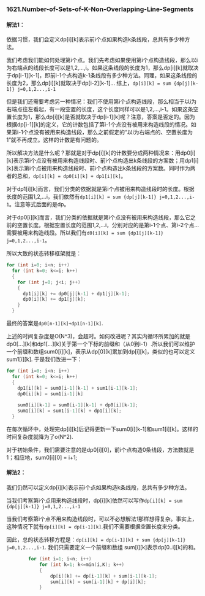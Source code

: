 ### 1621.Number-of-Sets-of-K-Non-Overlapping-Line-Segments

#### 解法1：

依据习惯，我们会定义dp[i][k]表示前i个点如果构造k条线段，总共有多少种方法。

我们考虑我们能如何处理第i个点。我们先考虑如果使用第i个点构造线段，那么以i为右端点的线段长度可以是1,2,...,i。如果这条线段的长度为1，那么dp[i][k]就取决于dp[i-1][k-1]，即前i-1个点构造k-1条线段有多少种方法。同理，如果这条线段的长度为2，那么dp[i][k]就取决于dp[i-2][k-1]... 综上，```dp[i][k] = sum {dp[j][k-1]} j=0,1,2...,i-1```

但是我们还需要考虑另一种情况：我们不使用第i个点构造线段，那么相当于以i为右端点往左看起，有一段空置的长度，这个长度同样可以是1,2,...,i-1。如果这条空置长度为1，那么dp[i][k]是否就取决于dp[i-1][k]呢？注意，答案是否定的。因为根据dp[i-1][k]的定义，它的计数包括了第i-1个点没有被用来构造线段的情况。如果第i-1个点没有被用来构造线段，那么之前假定的“以i为右端点的、空置长度为1”就不再成立。这样的计数是有问题的。

所以解决方法是什么呢？那就是对于dp[i][k]的计数要分成两种情况来：用dp0[i][k]表示第i个点没有被用来构造线段时、前i个点构造出k条线段的方案数；用dp1[i][k]表示第i个点被用来构造线段时、前i个点构造出k条线段的方案数。同时作为两者的总和，```dp[i][k] = dp0[i][k] + dp1[i][k]```。

对于dp1[i][k]而言，我们分类的依据就是第i个点被用来构造线段时的长度。根据长度的范围1,2,...i，我们依然有```dp1[i][k] = sum {dp[j][k-1]} j=0,1,2...,i-1```。注意等式后面的是dp。

对于dp0[i][k]而言，我们分类的依据就是第i个点没有被用来构造线段，那么它之前的空置长度。根据空置长度的范围1,2,...i，分别对应的是第i-1个点、第i-2个点...需要被用来构造线段。所以我们有```d0[i][k] = sum {dp1[j][k-1]} j=0,1,2...,i-1```。

所以大致的状态转移框架就是：
```cpp
for (int i=0; i<n; i++)
  for (int k=0; k<=i; k++)
  {
    for (int j=0; j<i; j++)
    {
      dp1[i][k] += dp0[j][k-1] + dp1[j][k-1];
      dp0[i][k] += dp1[j][k];
    }
  }
```
最终的答案是```dp0[n-1][k]+dp1[n-1][k]```.

上述的时间复杂度是O(N^3)，会超时。如何改进呢？其实内循环所累加的就是dp0[...][k]和dp1[...][k]关于第一个下标的前缀和（从0到i-1）.所以我们可以维护一个前缀和数组sum0[i][k]，表示从dp[0][k]累加到dp[i][k]，类似的也可以定义sum1[i][k]. 于是我们改进一下：

```cpp
for (int i=0; i<n; i++)
  for (int k=0; k<=i; k++)
  {
    dp1[i][k] = sum0[i-1][k-1] + sum1[i-1][k-1];
    dp0[i][k] = sum1[i-1][k]
  
    sum0[i][k-1] = sum0[i-1][k-1] + dp0[i][k-1];
    sum1[i][k] = sum1[i-1][k] + dp1[i][k];
  }
```
在每次循环中，处理完dp[i][k]后记得更新一下sum0[i][k-1]和sum1[i][k]。这样的时间复杂度就降为了o(N^2).

对于初始条件，我们需要注意的是dp0[i][0]，前i个点构造0条线段，方法数就是1；相应地，sum0[i][0] = i+1;

#### 解法2：
我们仍然可以定义dp[i][k]表示前i个点如果构造k条线段，总共有多少种方法。

当我们考察第i个点用来构造线段时，dp[i][k]依然可以写作```dp[i][k] = sum {dp[j][k-1]} j=0,1,2...,i-1```

当我们考察第i个点不用来构造线段时，可以不必想解法1那样想得复杂。事实上，这种情况下就有```dp[i][k] = dp[i-1][k]```.我们不需要根据空置长度来分类。

因此，总的状态转移方程是：```dp[i][k] = dp[i-1][k] + sum {dp[j][k-1]} j=0,1,2...,i-1```. 我们只需要定义一个前缀和数组 sum[i][k]表示dp[0..i][k]的和。
```cpp
        for (int i=1; i<n; i++)
            for (int k=1; k<=min(i,K); k++)
            {
                dp[i][k] += dp[i-1][k] + sum[i-1][k-1];            
                sum[i][k] = sum[i-1][k] + dp[i][k];
            }
```
